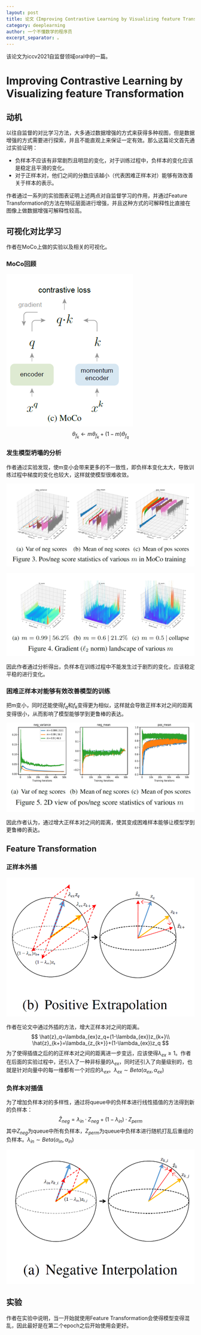 ```yaml
---
layout: post
title: 论文《Improving Contrastive Learning by Visualizing feature Transformation》笔记
category: deeplearning
author: 一个不懂数学的程序员
excerpt_separator: 。
---
```


该论文为iccv2021自监督领域oral中的一篇。



# Improving Contrastive Learning by Visualizing feature Transformation

## 动机

以往自监督的对比学习方法，大多通过数据增强的方式来获得多种视图，但是数据增强的方式需要进行探索，并且不能直观上来保证一定有效。那么这篇论文首先通过实验证明：

- 负样本不应该有非常剧烈且明显的变化，对于训练过程中，负样本的变化应该是稳定且平滑的变化。
- 对于正样本对，他们之间的分数应该越小（代表困难正样本对）能够有效改善关于样本的表示。

作者通过一系列的实验图表证明上述两点对自监督学习的作用，并通过Feature Transformation的方法在特征层面进行增强，并且这种方式的可解释性比直接在图像上做数据增强可解释性较高。



## 可视化对比学习

作者在MoCo上做的实验以及相关的可视化。

### MoCo回顾

![image-20211109210315869](../assets/img/FT/moco.png)
$$
\theta_{f_k}\leftarrow m\theta_{f_k}+(1-m)\theta_{f_q}
$$


### 发生模型坍塌的分析

作者通过实验发现，使m变小会带来更多的不一致性，即负样本变化太大，导致训练过程中梯度的变化也较大，这样就使模型很难收敛。

![image-20211109211508016](../assets/img/FT/pos_neg_score_statistics.png)

![image-20211109211548784](../assets/img/FT/gradient.png)

因此作者通过分析得出，负样本在训练过程中不能发生过于剧烈的变化，应该稳定平稳的进行变化。

### 困难正样本对能够有效改善模型的训练

把m变小，同时还能使得$f_q$和$f_k$变得更为相似，这样就会导致正样本对之间的距离变得很小，从而影响了模型能够学到更鲁棒的表达。

![image-20211109214006204](../assets/img/FT/pos_neg_score.png)

因此作者认为，通过增大正样本对之间的距离，使其变成困难样本能够让模型学到更鲁棒的表达。

## Feature Transformation

### 正样本外插

![image-20211109214313050](../assets/img/FT/positive_extrapolation.png)

作者在论文中通过外插的方法，增大正样本对之间的距离。
$$
\hat{z}_q=\lambda_{ex}z_q+(1-\lambda_{ex})z_{k+}\\
\hat{z}_{k+}=\lambda_{z_{k+}}+(1-\lambda_{ex})z_q
$$
为了使得插值之后的的正样本对之间的距离进一步变远，应该使得$\lambda_{ex}\ge1$。作者在后面的实验过程中，还引入了一种非标量的$\lambda_{ex}$，同时还引入了向量级别的，也就是针对向量中的每一维都有一个对应的$\lambda_{ex}$。$\lambda_{ex}\sim Beta(\alpha_{ex},\alpha_{ex})$

### 负样本对插值

为了增加负样本对的多样性，通过将queue中的负样本进行线性插值的方法得到新的负样本：
$$
\hat{Z}_{neg}=\lambda_{in}\cdot Z_{neg}+(1-\lambda_{in})\cdot Z_{perm}
$$
其中$Z_{neg}$为queue中所有负样本，$Z_{perm}$为queue中负样本进行随机打乱后重组的负样本。$\lambda_{in}\sim Beta(\alpha_{in},\alpha_{in})$

![](../assets/img/FT/negative_interpolation.png)

## 实验

作者在实验中说明，当一开始就使用Feature Transformation会使得模型变得混乱，因此最好是在第二个epoch之后开始使用会更好。